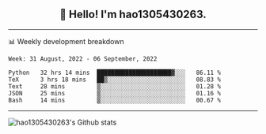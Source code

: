 <h2 align="center">👋 Hello! I'm hao1305430263.</h2>


---- 
📊 Weekly development breakdown

<!--START_SECTION:waka-->
```text
Week: 31 August, 2022 - 06 September, 2022

Python   32 hrs 14 mins  █████████████████████▓░░░   86.11 % 
TeX      3 hrs 18 mins   ██▒░░░░░░░░░░░░░░░░░░░░░░   08.83 % 
Text     28 mins         ▒░░░░░░░░░░░░░░░░░░░░░░░░   01.28 % 
JSON     25 mins         ▒░░░░░░░░░░░░░░░░░░░░░░░░   01.16 % 
Bash     14 mins         ▒░░░░░░░░░░░░░░░░░░░░░░░░   00.67 % 
```
<!--END_SECTION:waka-->
----
![hao1305430263's Github stats](https://github-readme-stats.vercel.app/api?username=hao1305430263&show_icons=true)


<!--
**hao1305430263/hao1305430263** is a ✨ _special_ ✨ repository because its `README.md` (this file) appears on your GitHub profile.

Here are some ideas to get you started:

- 🔭 I’m currently working on ...
- 🌱 I’m currently learning ...
- 👯 I’m looking to collaborate on ...
- 🤔 I’m looking for help with ...
- 💬 Ask me about ...
- 📫 How to reach me: ...
- 😄 Pronouns: ...
- ⚡ Fun fact: ...
-->
